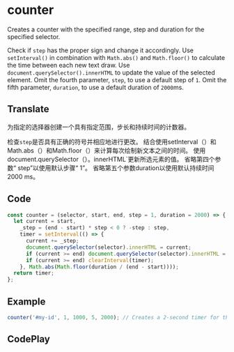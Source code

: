 # counter

Creates a counter with the specified range, step and duration for the specified selector.

Check if `step` has the proper sign and change it accordingly.
Use `setInterval()` in combination with `Math.abs()` and `Math.floor()` to calculate the time between each new text draw.
Use `document.querySelector().innerHTML` to update the value of the selected element.
Omit the fourth parameter, `step`, to use a default step of `1`.
Omit the fifth parameter, `duration`, to use a default duration of `2000`ms.

## Translate

为指定的选择器创建一个具有指定范围，步长和持续时间的计数器。

检查`step`是否具有正确的符号并相应地进行更改。
结合使用setInterval（）和Math.abs（）和Math.floor（）来计算每次绘制新文本之间的时间。
使用document.querySelector（）。innerHTML`更新所选元素的值。
省略第四个参数“ step”以使用默认步骤“ 1”。
省略第五个参数duration以使用默认持续时间2000 ms。

## Code

```js
const counter = (selector, start, end, step = 1, duration = 2000) => {
  let current = start,
    _step = (end - start) * step < 0 ? -step : step,
    timer = setInterval(() => {
      current += _step;
      document.querySelector(selector).innerHTML = current;
      if (current >= end) document.querySelector(selector).innerHTML = end;
      if (current >= end) clearInterval(timer);
    }, Math.abs(Math.floor(duration / (end - start))));
  return timer;
};
```

## Example

```js
counter('#my-id', 1, 1000, 5, 2000); // Creates a 2-second timer for the element with id="my-id"
```

## CodePlay

<template>
  <code-play codeplay-id="" />
</template>
